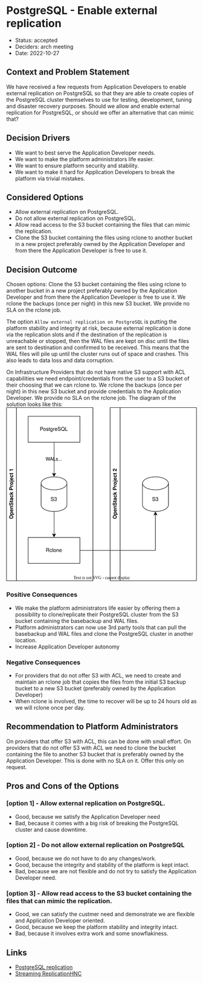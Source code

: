 # PostgreSQL - Enable external replication

* Status: accepted
* Deciders: arch meeting
* Date: 2022-10-27

## Context and Problem Statement

We have received a few requests from Application Developers to enable external replication on PostgreSQL so that they are able to create copies of the PostgreSQL cluster themselves to use for testing, development, tuning and disaster recovery purposes.
Should we allow and enable external replication for PostgreSQL, or should we offer an alternative that can mimic that?

## Decision Drivers

* We want to best serve the Application Developer needs.
* We want to make the platform administrators life easier.
* We want to ensure platform security and stability.
* We want to make it hard for Application Developers to break the platform via trivial mistakes.

## Considered Options

* Allow external replication on PostgreSQL.
* Do not allow external replication on PostgreSQL.
* Allow read access to the S3 bucket containing the files that can mimic the replication.
* Clone the S3 bucket containing the files using rclone to another bucket in a new project preferably owned by the Application Developer and from there the Application Developer is free to use it.

## Decision Outcome

Chosen options: Clone the S3 bucket containing the files using rclone to another bucket in a new project preferably owned by the Application Developer and from there the Application Developer is free to use it.
We rclone the backups (once per night) in this new S3 bucket.
We provide no SLA on the rclone job.

The option `Allow external replication on PostgreSQL` is putting the platform stability and integrity at risk, because external replication is done via the replication slots and if the destination of the replication is unreachable or stopped, then the WAL files are kept on disc until the files are sent to destination and confirmed to be received. This means that the WAL files will pile up until the cluster runs out of space and crashes. This also leads to data loss and data corruption.

On Infrastructure Providers that do not have native S3 support with ACL capabilities we need endpoint/credentials from the user to a S3 bucket of their choosing that we can rclone to. We rclone the backups (once per night) in this new S3 bucket and provide credentials to the Application Developer. We provide no SLA on the rclone job.
The diagram of the solution looks like this:
![Diagram](../img/adr-0027.drawio.svg)

### Positive Consequences

* We make the platform administrators life easier by offering them a possibility to clone/replicate their PostgreSQL cluster from the S3 bucket containing the basebackup and WAL files.
* Platform administrators can now use 3rd party tools that can pull the basebackup and WAL files and clone the PostgreSQL cluster in another location.
* Increase Application Developer autonomy

### Negative Consequences

* For providers that do not offer S3 with ACL, we need to create and maintain an rclone job that copies the files from the initial S3 backup bucket to a new S3 bucket (preferably owned by the Application Developer)
* When rclone is involved, the time to recover will be up to 24 hours old as we will rclone once per day.

## Recommendation to Platform Administrators

On providers that offer S3 with ACL, this can be done with small effort.
On providers that do not offer S3 with ACL we need to clone the bucket containing the file to another S3 bucket that is preferably owned by the Application Developer.
This is done with no SLA on it.
Offer this only on request.

## Pros and Cons of the Options <!-- optional -->

### [option 1] - Allow external replication on PostgreSQL.

* Good, because we satisfy the Application Developer need
* Bad, because it comes with a big risk of breaking the PostgreSQL cluster and cause downtime.

### [option 2] - Do not allow external replication on PostgreSQL

* Good, because we do not have to do any changes/work.
* Good, because the integrity and stability of the platform is kept intact.
* Bad, because we are not flexible and do not try to satisfy the Application Developer need.

### [option 3] - Allow read access to the S3 bucket containing the files that can mimic the replication.

* Good, we can satisfy the custmer need and demonstrate we are flexible and Application Developer oriented.
* Good, because we keep the platform stability and integrity intact.
* Bad, because it involves extra work and some snowflakiness.

## Links <!-- optional -->
* [PostgreSQL replication](https://www.postgresql.org/docs/current/runtime-config-replication.html)
* [Streaming ReplicationHNC](https://www.postgresql.org/docs/current/warm-standby.html#STREAMING-REPLICATION)
